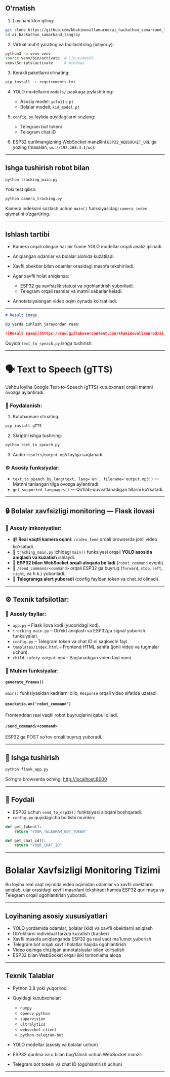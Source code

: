 
## O‘rnatish

1. Loyihani klon qiling:

```bash
git clone https://github.com/khakimovallamurod/ai_hackathon_samarkand_langtoy
cd ai_hackathon_samarkand_langtoy
```

2. Virtual muhit yarating va faollashtiring (ixtiyoriy):

```bash
python3 -m venv venv
source venv/bin/activate  # Linux/macOS
venv\Scripts\activate     # Windows
```

3. Kerakli paketlarni o‘rnating:

```bash
pip install -r requirements.txt
```

4. YOLO modellarini `models/` papkaga joylashtiring:

   * Asosiy model: `yolo11n.pt`
   * Bolalar modeli: `kid_model.pt`

5. `config.py` faylida quyidagilarni sozlang:

   * Telegram bot tokeni
   * Telegram chat ID

6. ESP32 qurilmangizning WebSocket manzilini `ESP32_WEBSOCKET_URL` ga yozing (masalan, `ws://192.168.4.1/ws`).

---

## Ishga tushirish robot bilan

```bash
python tracking_main.py
```

Yoki test qilish:

```bash
python camera_tracking.py
```

Kamera indeksini sozlash uchun `main()` funksiyasidagi `camera_index` qiymatini o‘zgartiring.

---

## Ishlash tartibi

* Kamera orqali olingan har bir frame YOLO modellar orqali analiz qilinadi.
* Aniqlangan odamlar va bolalar alohida kuzatiladi.
* Xavfli obektlar bilan odamlar orasidagi masofa tekshiriladi.
* Agar xavfli holat aniqlansa:

  * ESP32 ga xavfsizlik statusi va ogohlantirish yuboriladi.
  * Telegram orqali rasmlar va matnli xabarlar keladi.
* Annotatsiyalangan video oqim oynada ko‘rsatiladi.

---

```markdown
# Result image

Bu yerda ishlash jarayondan rasm:

![Result rasmi](https://raw.githubusercontent.com/khakimovallamurod/ai_hackathon_samarkand_langtoy/main/results/photo_2025-08-07_18-57-57.jpg)
```


Quyida `text_to_speach.py` ishga tushirish:

---

# 🗣️ Text to Speech (gTTS)

Ushbu loyiha Google Text-to-Speech (gTTS) kutubxonasi orqali matnni ovozga aylantiradi.

### 📌 Foydalanish:

1. Kutubxonani o‘rnating:

```bash
pip install gTTS
```

2. Skriptni ishga tushiring:

```bash
python text_to_speach.py
```

3. Audio `results/output.mp3` faylga saqlanadi.

### ⚙️ Asosiy funksiyalar:

* `text_to_speach_by_lang(text, lang='en', filename='output.mp3')` — Matnni tanlangan tilga ovozga aylantiradi.
* `get_supported_languages()` — Qo‘llab-quvvatlanadigan tillarni ko‘rsatadi.

---

## 🔒 Bolalar xavfsizligi monitoring — Flask ilovasi

### 📌 Asosiy imkoniyatlar:

* 📹 **Real vaqtli kamera oqimi**: `/video_feed` orqali browserda jonli video ko‘rsatadi.
* 🧠 `tracking_main.py` ichidagi `main()` funksiyasi orqali **YOLO asosida aniqlash va kuzatish** ishlaydi.
* 🤖 **ESP32 bilan WebSocket orqali aloqada bo‘ladi** (`robot_command` eventi).
* 🛜 `/send_command/<command>` orqali ESP32 ga buyruq (`forward`, `stop`, `left`, `right`, va h.k.) yuboriladi.
* 📲 **Telegramga alert yuboradi** (config fayldan token va chat\_id olinadi).

---

## ⚙️ Texnik tafsilotlar:

### 📁 Asosiy fayllar:

* `app.py` – Flask ilova kodi (yuqoridagi kod).
* `tracking_main.py` – Ob’ekt aniqlash va ESP32ga signal yuborish funksiyalari.
* `config.py` – Telegram token va chat ID ni saqlovchi fayl.
* `templates/index.html` – Frontend HTML sahifa (jonli video va tugmalar uchun).
* `child_safety_output.mp4` – Saqlanadigan video fayl nomi.

### 🧠 Muhim funksiyalar:

#### `generate_frames()`

`main()` funksiyasidan kadrlarni olib, `Response` orqali video sifatida uzatadi.

#### `@socketio.on('robot_command')`

Frontenddan real vaqtli robot buyruqlarini qabul qiladi.

#### `/send_command/<command>`

ESP32 ga POST so‘rov orqali buyruq yuboradi.

---

## 🚀 Ishga tushirish

```bash
python flask_app.py
```

So'ngra browserda oching: [http://localhost:8000](http://localhost:8000)

---

## 🧩 Foydali

* ESP32 uchun `send_to_esp32()` funktsiyasi aloqani boshqaradi.
* `config.py` quyidagicha bo'lishi mumkin:

```python
def get_token():
    return "YOUR_TELEGRAM_BOT_TOKEN"

def get_chat_id():
    return "YOUR_CHAT_ID"
```

---

# Bolalar Xavfsizligi Monitoring Tizimi

Bu loyiha real vaqt rejimida video oqimidan odamlar va xavfli obektlarni aniqlab, ular orasidagi xavfli masofani tekshiradi hamda ESP32 qurilmaga va Telegram orqali ogohlantirish yuboradi.

---

## Loyihaning asosiy xususiyatlari

* YOLO yordamida odamlar, bolalar (kid) va xavfli obektlarni aniqlash
* Ob'ektlarni individual tarzda kuzatish (tracker)
* Xavfli masofa aniqlanganda ESP32 ga real vaqt ma'lumot yuborish
* Telegram bot orqali xavfli holatlar haqida ogohlantirish
* Video oqimga chizilgan annotatsiyalar bilan ko‘rsatish
* ESP32 bilan WebSocket orqali ikki tomonlama aloqa

---

## Texnik Talablar

* Python 3.8 yoki yuqoriroq
* Quyidagi kutubxonalar:

  * `numpy`
  * `opencv-python`
  * `supervision`
  * `ultralytics`
  * `websocket-client`
  * `python-telegram-bot`
* YOLO modellar (asosiy va bolalar uchun)
* ESP32 qurilma va u bilan bog‘lanish uchun WebSocket manzili
* Telegram bot tokeni va chat ID (ogohlantirish uchun)

---
